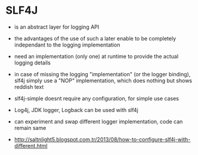 # SLF4J

- is an abstract layer for logging API
- the advantages of the use of such a later enable to be completely independant to the logging implementation

- need an implementation (only one) at runtime to provide the actual logging details

- in case of missing the logging "implementation" (or the logger binding),
  slf4j simply use a "NOP" implementation, which does nothing but shows reddish
  text

- slf4j-simple doesnt require any configuration, for simple use cases

- Log4j, JDK logger, Logback can be used with slf4j

- can experiment and swap different logger implementation, code can remain same

- http://saltnlight5.blogspot.com.tr/2013/08/how-to-configure-slf4j-with-different.html
